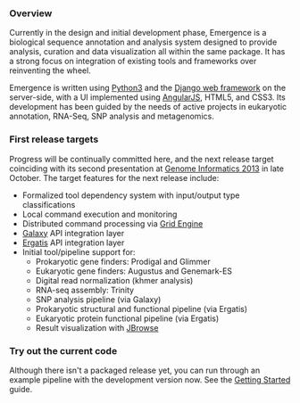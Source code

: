 ### Overview
Currently in the design and initial development phase, Emergence is a biological sequence annotation and analysis system designed to provide analysis, curation and data visualization all within the same package. It has a strong focus on integration of existing tools and frameworks over reinventing the wheel.

Emergence is written using [Python3](http://www.python.org) and the [Django web framework](https://www.djangoproject.com/) on the server-side, with a UI implemented using [AngularJS](http://angularjs.org/), HTML5, and CSS3. Its development has been guided by the needs of active projects in eukaryotic annotation, RNA-Seq, SNP analysis and metagenomics.

### First release targets
Progress will be continually committed here, and the next release target coinciding with its second presentation at [Genome Informatics 2013](http://meetings.cshl.edu/meetings/2013/info13.shtml) in late October. The target features for the next release include:

* Formalized tool dependency system with input/output type classifications
* Local command execution and monitoring
* Distributed command processing via [Grid Engine](http://www.oracle.com/us/products/tools/oracle-grid-engine-075549.html)
* [Galaxy](http://galaxyproject.org/) API integration layer
* [Ergatis](http://ergatis.sourceforge.net/) API integration layer
* Initial tool/pipeline support for:
  * Prokaryotic gene finders: Prodigal and Glimmer
  * Eukaryotic gene finders: Augustus and Genemark-ES
  * Digital read normalization (khmer analysis)
  * RNA-seq assembly: Trinity
  * SNP analysis pipeline (via Galaxy)
  * Prokaryotic structural and functional pipeline (via Ergatis)
  * Eukaryotic protein functional pipeline (via Ergatis)
  * Result visualization with [JBrowse](http://jbrowse.org/)

### Try out the current code
Although there isn't a packaged release yet, you can run through an example pipeline with the development version now. See the [Getting Started](https://github.com/jorvis/Emergence/blob/master/docs/getting_started.md) guide.
